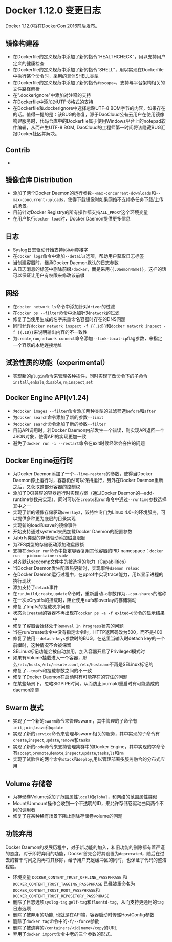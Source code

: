 # Docker 1.12.0 变更日志

Docker 1.12.0将在DockerCon 2016前后发布。

## 镜像构建器
+ 在Dockerfile的定义规范中添加了新的指令“HEALTHCHECK”，用以支持用户定义的健康检查
+ 在Dockerfile的定义规范中添加了新的指令“SHELL”，用以实现在Dockerfile中执行某个命令时，采用的具体SHELL类型
+ 在Dockerfile的定义规范中添加了新的指令`#escape=`，支持与平台架构相关的文件路径解析
+ 在".dockerignore"中添加对注释的支持
+ 在Dockerfile中添加对UTF-8格式的支持
+ 在Dockerfile和.dockerignore中选择忽略UTF-8 BOM字节的内容，如果存在的话。值得一提的是：该BUG的修复，源于DaoCloud公有云用户在使用镜像构建服务时，代码仓库中的Dockerfile属于使用Windows平台上的notepad软件编辑，从而产生UTF-8 BOM, DaoCloud的工程师第一时间将该隐藏BUG汇报Docker社区并解决。

## Contrib
+ 

## 镜像仓库 Distribution
+ 添加了两个Docker Daemon的运行参数`--max-concurrent-downloads`和`--max-concurrent-uploads`，使得下载镜像时如果网络不支持多任务下载/上传的场景。
+ 目前针对Docker Registry的所有操作都支持`ALL_PROXY`这个环境变量
+ 在用户执行`docker load`时，Docker Daemon提供更多信息

## 日志
+ Syslog日志驱动开始支持`DGRAM`套接字
+ 在`docker logs`命令中添加`--details`选项，帮助用户获取日志标签
+ 当创建容器时，继承Docker Daemon默认的日志参数
+ 从日志消息的标签中删除前缀`/docker`，而是采用`{{.DaemonName}}`，这样的话可以保证让用户有权限来修改该前缀

## 网络
+ 在`docker network ls`命令中添加针对`driver`的过滤
+ 在`docker ps --filter`命令中添加针对`network`的过滤
+ 修复了当使用生成的名字来重命名容器时存在的DNS问题
+ 同时允许`docker network inspect -f {{.Id}}`和`docker network inspect -f {{.ID}}`来说明输出内容的不一致性
+ 为`create`,`run`,`network connect`命令添加`--link-local-ip`flag参数，来指定一个容器的本地连接地址

## 试验性质的功能（experimental）
+ 实现新的`plugin`命令来管理各种插件，同时实现了改命令下的子命令`install`,`enbale`,`disable`,`rm`,`inspect`,`set`

## Docker Engine API(v1.24)
+ 为`docker images --filter`命令添加两种类型的过滤筛选`before`和`after`
+ 为`docker search`命令添加了新的参数`--limit`
+ 为`docker search`命令添加了新的参数`--filter`
+ 目前API调用时，若Docker Daemon内部发生一个错误，则实现API返回一个JSON对象，使得API的实现更加一致
+ 避免了`docker run -i --restart`命令在exit时候经常会夯住的问题

## Docker Engine运行时
+ 为Docker Daemon添加了一个`--live-restore`的参数，使得当Docker Daemon停止运行时，容器仍然可以保持运行，另外在Docker Daemon重新之后，又获取这部分容器的控制权
+ 添加了OCI兼容的容器运行时实现方案（通过Docker Daemon的--add-runtime参数来实现），同时可以在`create`和`run`命令中通过`--runtime`参数选择其中之一
+ 实现了新的镜像存储驱动`overlay2`，该特性专门为Linux 4.0+的环境服务，可以提供多种更为底层的目录实现
+ 实现新的load和save的镜像事件
+ 开始支持通过systemd来热加载Docker Daemon的配置参数
+ 为btrfs类型的存储驱动添加磁盘限额
+ 为ZFS类型的存储驱动添加磁盘限额
+ 支持在`docker run`命令中指定容器复用其他容器的PID namespace：`docker run --pid=container:<id>`
+ 对齐默认seccomp文件中的被选择的能力（Capabilities）
+ 当Docker Daemon发生配置热更新时，实现事件`daemon reload`
+ 在Docker Daemon运行过程中，在pprof中实现trace能力，用以显示进程的执行现状
+ 添加支持了`detach`事件
+ 在`run`,`build`,`create`,`update`命令时，重新启动`-c`参数作为`--cpu-shares`的缩称
+ 在一次eCryptfs的挂载时，阻止使用aufs和overlay的存储驱动
+ 修复了tmpfs的挂载次序问题
+ 状态为`Created`的容器不再出现在`docker ps -a -f exited=0`命令的显示结果中
+ 修复了容器会始终处于`Removal In Progress`状态的问题
+ 当在run/create命令中没有指定命令时，HTTP返回码改为500，而不是400
+ 修复了使用`--detach-keys`参数时的BUG，在这里当输入时detach key的一个前缀时，这种情况不会被保留
+ SELinux标记功能会被自动禁用，加入容器开启了Privileged模式时
+ 如果有Volume挂载进入一个容器，那么`/etc/hosts`,`/etc/resolv.conf`,`/etc/hostname`不再是SELinux标记的
+ 修复了`--tmpfs`和挂载参数之间的不一致
+ 修复了Docker Daemon在启动时有可能存在的夯住的问题
+ 在某些场景下，忽略SIGPIPE时间，从而防止journald重启时有可能造成的daemon崩溃

## Swarm 模式
+ 实现了一个新的`swarm`命令来管理swarm，其中管理的子命令有`init`,`join`,`leave`和`update`
+ 实现了新的`service`命令来管理与swarm相关的服务，其中实现的子命令有`create`,`inspect`,`update`,`remove`和`tasks`
+ 实现了新的`node`命令来支持管理集群中的Docker Engine，其中实现的字命令有`accept`,`promote`,`demote`,`inspect`,`update`,`tasks`,`ls`和`rm`
+ 实现了试验性的两个命令`stack`和`deploy`,用以管理部署多服务融合的分布式应用

## Volume 存储卷
+ 为存储卷Volume添加了范围属性`local`和`global`，和网络的范围属性类似
+ Mount/Unmount操作会收到一个不透明的ID，来允许存储卷驱动曲风两个不同的调用者
+ 修复了在某种稀有场景下阻止删除存储卷volume的问题

## 功能弃用
Docker Daemon的发展历程中，对于新功能的加入，和旧功能的删除都有着严谨的态度。对于即将弃用的功能，Docker首先会将其设置为`deprecated`，随后在过去的若干时间之内再将其移除，给予用户充足缓冲区的同时，也保证了代码的整洁程度。

+ 环境变量 `DOCKER_CONTENT_TRUST_OFFLINE_PASSPHRASE` 和 `DOCKER_CONTENT_TRUST_TAGGING_PASSPHRASE` 已经被重命名为 `DOCKER_CONTENT_TRUST_ROOT_PASSPHRASE`和`DOCKER_CONTENT_TRUST_REPOSITORY_PASSPHRASE`
+ 删除了日志选项`syslog-tag`,`gelf-tag`和`fluentd-tag`，从而支持更通用的`tag`日志选项
+ 删除了被弃用的功能, 也就是在API端，容器启动时传递HostConfig参数
+ 删除了`docker tag`命令中的`-f/--force`参数
+ 删除了被遗弃的`/containers/<id|name>/copy`的URL
+ 弃用了`docker import`命令中老的三个参数的形式。


